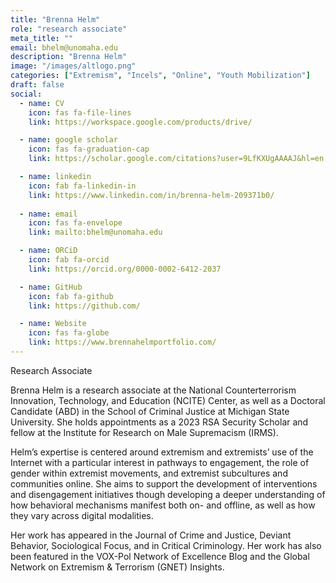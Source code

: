 ```yaml
---
title: "Brenna Helm"
role: "research associate"
meta_title: ""
email: bhelm@unomaha.edu
description: "Brenna Helm"
image: "/images/altlogo.png"
categories: ["Extremism", "Incels", "Online", "Youth Mobilization"]
draft: false
social:
  - name: CV
    icon: fas fa-file-lines
    link: https://workspace.google.com/products/drive/

  - name: google scholar
    icon: fas fa-graduation-cap
    link: https://scholar.google.com/citations?user=9LfKXUgAAAAJ&hl=en

  - name: linkedin
    icon: fab fa-linkedin-in
    link: https://www.linkedin.com/in/brenna-helm-209371b0/
  
  - name: email
    icon: fas fa-envelope
    link: mailto:bhelm@unomaha.edu

  - name: ORCiD
    icon: fab fa-orcid
    link: https://orcid.org/0000-0002-6412-2037

  - name: GitHub
    icon: fab fa-github
    link: https://github.com/

  - name: Website
    icon: fas fa-globe
    link: https://www.brennahelmportfolio.com/
---
```

Research Associate
<!--more-->
Brenna Helm is a research associate at the National Counterterrorism Innovation, Technology, and Education (NCITE) Center, as well as a Doctoral Candidate (ABD) in the School of Criminal Justice at Michigan State University. She holds appointments as a 2023 RSA Security Scholar and fellow at the Institute for Research on Male Supremacism (IRMS).

Helm’s expertise is centered around extremism and extremists’ use of the Internet with a particular interest in pathways to engagement, the role of gender within extremist movements, and extremist subcultures and communities online. She aims to support the development of interventions and disengagement initiatives though developing a deeper understanding of how behavioral mechanisms manifest both on- and offline, as well as how they vary across digital modalities.

Her work has appeared in the Journal of Crime and Justice, Deviant Behavior, Sociological Focus, and in Critical Criminology. Her work has also been featured in the VOX-Pol Network of Excellence Blog and the Global Network on Extremism & Terrorism (GNET) Insights.